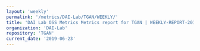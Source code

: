 ```yaml
---
layout: 'weekly'
permalink: '/metrics/DAI-Lab/TGAN/WEEKLY/'
title: 'DAI Lab OSS Metrics Metrics report for TGAN | WEEKLY-REPORT-2019-06-23'
organization: 'DAI-Lab'
repository: 'TGAN'
current_date: '2019-06-23'
---
```

